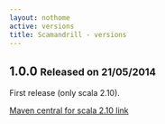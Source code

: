 ```yaml
---
layout: nothome
active: versions
title: Scamandrill - versions
---
```

## 1.0.0 <small> Released on 21/05/2014</small>

First release (only scala 2.10).

[Maven central for scala 2.10 link](http://central.maven.org/maven2/com/github/dzsessona/scamandrill_2.10/1.0.0/)
